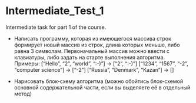 # Intermediate_Test_1
Intermediate task for part 1 of the course.

* Написать программу, которая из имеющегося массива строк формирует новый массив из строк, 
  длина которых меньше, либо равна 3 символам. Первоначальный массив можно ввести с клавиатуры, 
  либо задать на старте выполнения алгоритма.
  Примеры:
[“Hello”, “2”, “world”, “:-)”] → [“2”, “:-)”]
[“1234”, “1567”, “-2”, “computer science”] → [“-2”]
[“Russia”, “Denmark”, “Kazan”] → []

* Нарисовать блок-схему алгоритма (можно обойтись блок-схемой основной содержательной части, 
  если вы выделяете её в отдельный метод)